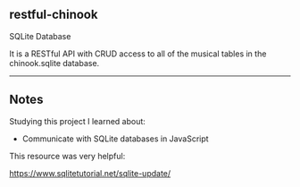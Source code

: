## restful-chinook
SQLite Database

It is a RESTful API with CRUD access to all of the musical tables in the chinook.sqlite database. 

---

## Notes

Studying this project I learned about:

- Communicate with SQLite databases in JavaScript


This resource was very helpful:

https://www.sqlitetutorial.net/sqlite-update/

